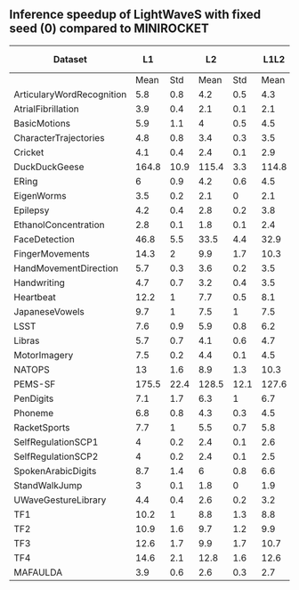 ## Inference speedup of LightWaveS with fixed seed (0) compared to MINIROCKET

| Dataset                   | L1    |      | L2    |      | L1L2  |      | L1L2-1500 |     |
|---------------------------|-------|------|-------|------|-------|------|-----------|-----|
|                           | Mean  | Std  | Mean  | Std  | Mean  | Std  | Mean      | Std |
| ArticularyWordRecognition | 5.8   | 0.8  | 4.2   | 0.5  | 4.3   | 0.5  | 2.5       | 0.3 |
| AtrialFibrillation        | 3.9   | 0.4  | 2.1   | 0.1  | 2.1   | 0.2  | 1.3       | 0.1 |
| BasicMotions              | 5.9   | 1.1  | 4     | 0.5  | 4.5   | 0.8  | 2.5       | 0.2 |
| CharacterTrajectories     | 4.8   | 0.8  | 3.4   | 0.3  | 3.5   | 0.5  | 2.2       | 0.1 |
| Cricket                   | 4.1   | 0.4  | 2.4   | 0.1  | 2.9   | 0.1  | 1.4       | 0.1 |
| DuckDuckGeese             | 164.8 | 10.9 | 115.4 | 3.3  | 114.8 | 5.8  | 53.9      | 1.5 |
| ERing                     | 6     | 0.9  | 4.2   | 0.6  | 4.5   | 0.9  | 2.9       | 0.4 |
| EigenWorms                | 3.5   | 0.2  | 2.1   | 0    | 2.1   | 0    | 0.9       | 0   |
| Epilepsy                  | 4.2   | 0.4  | 2.8   | 0.2  | 3.8   | 0.4  | 1.8       | 0.1 |
| EthanolConcentration      | 2.8   | 0.1  | 1.8   | 0.1  | 2.4   | 0.1  | 1         | 0   |
| FaceDetection             | 46.8  | 5.5  | 33.5  | 4.4  | 32.9  | 5.6  | 17.8      | 1.4 |
| FingerMovements           | 14.3  | 2    | 9.9   | 1.7  | 10.3  | 1.4  | 5.9       | 0.5 |
| HandMovementDirection     | 5.7   | 0.3  | 3.6   | 0.2  | 3.5   | 0.2  | 1.6       | 0.1 |
| Handwriting               | 4.7   | 0.7  | 3.2   | 0.4  | 3.5   | 0.4  | 2         | 0.1 |
| Heartbeat                 | 12.2  | 1    | 7.7   | 0.5  | 8.1   | 0.3  | 3.2       | 0.1 |
| JapaneseVowels            | 9.7   | 1    | 7.5   | 1    | 7.5   | 1    | 5         | 0.6 |
| LSST                      | 7.6   | 0.9  | 5.9   | 0.8  | 6.2   | 1.1  | 3.8       | 0.7 |
| Libras                    | 5.7   | 0.7  | 4.1   | 0.6  | 4.7   | 0.7  | 3.2       | 0.6 |
| MotorImagery              | 7.5   | 0.2  | 4.4   | 0.1  | 4.5   | 0.1  | 1.7       | 0   |
| NATOPS                    | 13    | 1.6  | 8.9   | 1.3  | 10.3  | 1.5  | 5.9       | 0.6 |
| PEMS-SF                   | 175.5 | 22.4 | 128.5 | 12.1 | 127.6 | 13.5 | 58.2      | 2.1 |
| PenDigits                 | 7.1   | 1.7  | 6.3   | 1    | 6.7   | 1.3  | 5.1       | 0.8 |
| Phoneme                   | 6.8   | 0.8  | 4.3   | 0.3  | 4.5   | 0.3  | 2.1       | 0.1 |
| RacketSports              | 7.7   | 1    | 5.5   | 0.7  | 5.8   | 0.8  | 3.4       | 0.4 |
| SelfRegulationSCP1        | 4     | 0.2  | 2.4   | 0.1  | 2.6   | 0.1  | 1.1       | 0   |
| SelfRegulationSCP2        | 4     | 0.2  | 2.4   | 0.1  | 2.5   | 0.1  | 1         | 0   |
| SpokenArabicDigits        | 8.7   | 1.4  | 6     | 0.8  | 6.6   | 0.9  | 3.4       | 0.3 |
| StandWalkJump             | 3     | 0.1  | 1.8   | 0    | 1.9   | 0    | 0.8       | 0   |
| UWaveGestureLibrary       | 4.4   | 0.4  | 2.6   | 0.2  | 3.2   | 0.2  | 1.5       | 0.1 |
| TF1                       | 10.2  | 1    | 8.8   | 1.3  | 8.8   | 1.3  | 6         | 0.8 |
| TF2                       | 10.9  | 1.6  | 9.7   | 1.2  | 9.9   | 1.8  | 7.4       | 1.4 |
| TF3                       | 12.6  | 1.7  | 9.9   | 1.7  | 10.7  | 1.5  | 6.7       | 0.8 |
| TF4                       | 14.6  | 2.1  | 12.8  | 1.6  | 12.6  | 1.5  | 7.6       | 1.3 |
| MAFAULDA                  | 3.9   | 0.6  | 2.6   | 0.3  | 2.7   | 0.4  | 1.2       | 0.1 |